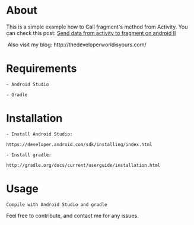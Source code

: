 # About
  This is a simple example how to Call fragment's method from Activity.
  You can check this post:
  <a href="http://thedeveloperworldisyours.com/#sthash.8hcfZ0hl.1322wbxx.dpbs">Send data from activity to fragment on android II</a>
  
  <img src="http://thedeveloperworldisyours.com/wp-content/uploads/transferDataActivityFragmentII.gif" alt="" />
  Also visit my blog:
  http://thedeveloperworldisyours.com/
  
  
  
# Requirements

    - Android Studio

    - Gradle


# Installation

    - Install Android Studio:

    https://developer.android.com/sdk/installing/index.html

    - Install gradle:

    http://gradle.org/docs/current/userguide/installation.html

# Usage
    Compile with Android Studio and gradle


Feel free to contribute, and contact me for any issues.


